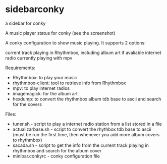 # sidebarconky
a sidebar for conky

A music player status for conky (see the screenshot)

A conky configuration to show music playing. It supports 2 options:

current track playing in Rhythmbox, including album art if avaliable
internet radio currently playing with mpv

Requirements:

* Rhythmbox: to play your music
* rhythmbox-client: tool to retrieve info from Rhythmbox
* mpv: to play internet radios
* imagemagick: for the album art
* hexdump: to convert the rhythmbox album tdb base to ascii and search for the covers

Files:

* tuner.sh - script to play a internet radio station from a list stored in a file
* actualizarbase.sh - script to convert the rhythbox tdb base to ascii (must be run the first time, then whenever you add more album covers to rhythmbox)
* sacada.sh - script to get the info from the current track playing in rhythmbox and search for the album cover
* minibar.conkyrc - conky configuration file
